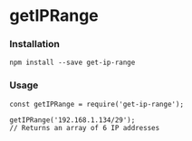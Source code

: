 # getIPRange

### Installation

`npm install --save get-ip-range`  

### Usage
  
```
const getIPRange = require('get-ip-range');

getIPRange('192.168.1.134/29');
// Returns an array of 6 IP addresses
```
